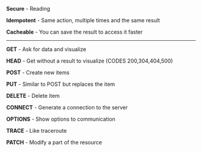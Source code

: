 **Secure** - Reading

**Idempotent** - Same action, multiple times and the same result 

**Cacheable** - You can save the result to access it faster
___
**GET** - Ask for data and visualize

**HEAD** - Get without a result to visualize (CODES 200,304,404,500)

**POST** - Create new items 

**PUT** - Similar to POST but replaces the item

**DELETE** - Delete item

**CONNECT** - Generate a connection to the server 

**OPTIONS** - Show options to communication

**TRACE** - Like traceroute

**PATCH** - Modify a part of the resource
